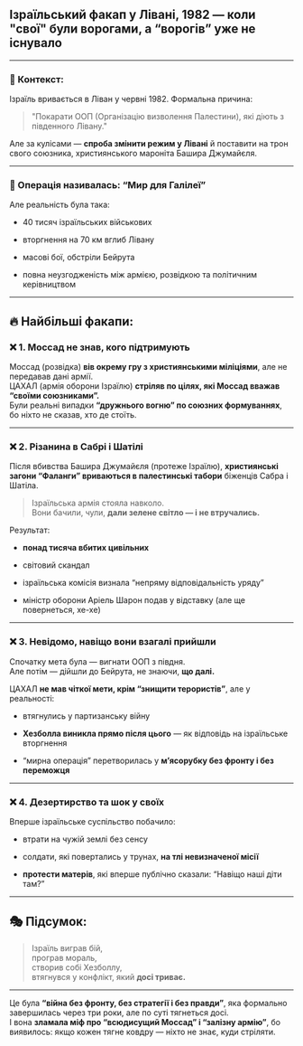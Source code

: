 ## **Ізраїльський факап у Лівані, 1982 — коли "свої" були ворогами, а “ворогів” уже не існувало**

---

### 📆 Контекст:

Ізраїль вривається в Ліван у червні 1982. Формальна причина:

> "Покарати ООП (Організацію визволення Палестини), які діють з південного Лівану."

Але за кулісами — **спроба змінити режим у Лівані** й поставити на трон свого союзника, християнського мароніта Башира Джумайєля.

---

### 🎯 Операція називалась: “Мир для Галілеї”

Але реальність була така:

- 40 тисяч ізраїльських військових
    
- вторгнення на 70 км вглиб Лівану
    
- масові бої, обстріли Бейрута
    
- повна неузгодженість між армією, розвідкою та політичним керівництвом
    

---

## 🔥 Найбільші факапи:

### ❌ 1. Моссад не знав, кого підтримують

Моссад (розвідка) **вів окрему гру з християнськими міліціями**, але не передавав дані армії.  
ЦАХАЛ (армія оборони Ізраїлю) **стріляв по цілях, які Моссад вважав “своїми союзниками”.**  
Були реальні випадки **“дружнього вогню” по союзних формуваннях**, бо ніхто не сказав, хто де стоїть.

---

### ❌ 2. Різанина в Сабрі і Шатілі

Після вбивства Башира Джумайєля (протеже Ізраїлю), **християнські загони “Фаланги” вриваються в палестинські табори** біженців Сабра і Шатіла.

> Ізраїльська армія стояла навколо.  
> Вони бачили, чули, **дали зелене світло — і не втручались.**

Результат:

- **понад тисяча вбитих цивільних**
    
- світовий скандал
    
- ізраїльська комісія визнала “непряму відповідальність уряду”
    
- міністр оборони Аріель Шарон подав у відставку (але ще повернеться, хе-хе)
    

---

### ❌ 3. Невідомо, навіщо вони взагалі прийшли

Спочатку мета була — вигнати ООП з півдня.  
Але потім — дійшли до Бейрута, не знаючи, **що далі.**

ЦАХАЛ **не мав чіткої мети, крім “знищити терористів”**, але у реальності:

- втягнулись у партизанську війну
    
- **Хезболла виникла прямо після цього** — як відповідь на ізраїльське вторгнення
    
- “мирна операція” перетворилась у **мʼясорубку без фронту і без переможця**
    

---

### ❌ 4. Дезертирство та шок у своїх

Вперше ізраїльське суспільство побачило:

- втрати на чужій землі без сенсу
    
- солдати, які повертались у трунах, **на тлі невизначеної місії**
    
- **протести матерів**, які вперше публічно сказали: “Навіщо наші діти там?”
    

---

## 🎭 Підсумок:

> Ізраїль виграв бій,  
> програв мораль,  
> створив собі Хезболлу,  
> втягнувся у конфлікт, який **досі триває.**

---

Це була **“війна без фронту, без стратегії і без правди”**, яка формально завершилась через три роки, але по суті тягнеться досі.  
І вона **зламала міф про “всюдисущий Моссад” і “залізну армію”**, бо виявилось: якщо кожен тягне ковдру — ніхто не знає, куди стріляти.